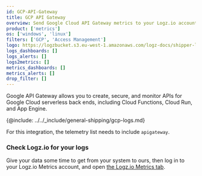 ```yaml
---
id: GCP-API-Gateway
title: GCP API Gateway
overview: Send Google Cloud API Gateway metrics to your Logz.io account.
product: ['metrics']
os: ['windows', 'linux']
filters: ['GCP', 'Access Management']
logo: https://logzbucket.s3.eu-west-1.amazonaws.com/logz-docs/shipper-logos/apigateway.png
logs_dashboards: []
logs_alerts: []
logs2metrics: []
metrics_dashboards: []
metrics_alerts: []
drop_filter: []
---
```



Google API Gateway allows you to create, secure, and monitor APIs for Google Cloud serverless back ends, including Cloud Functions, Cloud Run, and App Engine. 

{@include: ../../_include/general-shipping/gcp-logs.md}  

For this integration, the telemetry list needs to include `apigateway`.

### Check Logz.io for your logs

Give your data some time to get from your system to ours, then log in to your Logz.io Metrics account, and open [the Logz.io Metrics tab](https://app.logz.io/#/dashboard/metrics/).
